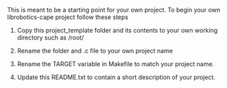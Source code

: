 This is meant to be a starting point for your own project. To begin your
own librobotics-cape project follow these steps


1. 	Copy this project_template folder and its contents to your own working
	directory such as /root/

2. 	Rename the folder and .c file to your own project name

3.	Rename the TARGET variable in Makefile to match your project name.

4.	Update this README.txt to contain a short description of your project.
